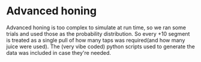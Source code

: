 # Advanced honing

Advanced honing is too complex to simulate at run time, so we ran some trials and used those as the probability distribution. So every +10 segment is treated as a single pull of how many taps was required(and how many juice were used). The (very vibe coded) python scripts used to generate the data was included in case they're needed.
